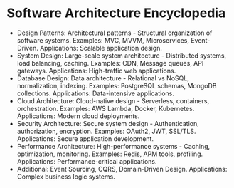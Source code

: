# Software Architecture Encyclopedia

- Design Patterns: Architectural patterns - Structural organization of software systems. Examples: MVC, MVVM, Microservices, Event-Driven. Applications: Scalable application design.
- System Design: Large-scale system architecture - Distributed systems, load balancing, caching. Examples: CDN, Message queues, API gateways. Applications: High-traffic web applications.
- Database Design: Data architecture - Relational vs NoSQL, normalization, indexing. Examples: PostgreSQL schemas, MongoDB collections. Applications: Data-intensive applications.
- Cloud Architecture: Cloud-native design - Serverless, containers, orchestration. Examples: AWS Lambda, Docker, Kubernetes. Applications: Modern cloud deployments.
- Security Architecture: Secure system design - Authentication, authorization, encryption. Examples: OAuth2, JWT, SSL/TLS. Applications: Secure application development.
- Performance Architecture: High-performance systems - Caching, optimization, monitoring. Examples: Redis, APM tools, profiling. Applications: Performance-critical applications.
- Additional: Event Sourcing, CQRS, Domain-Driven Design. Applications: Complex business logic systems.